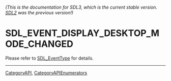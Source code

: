 ###### (This is the documentation for SDL3, which is the current stable version. [SDL2](https://wiki.libsdl.org/SDL2/) was the previous version!)
# SDL_EVENT_DISPLAY_DESKTOP_MODE_CHANGED

Please refer to [SDL_EventType](SDL_EventType) for details.

----
[CategoryAPI](CategoryAPI), [CategoryAPIEnumerators](CategoryAPIEnumerators)

